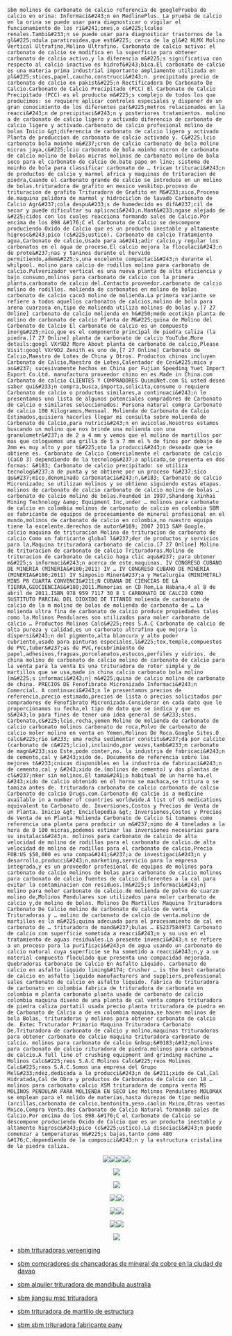 
```
sbm molinos de carbonato de calcio referencia de googlePrueba de calcio en orina: Informaci&#243;n en MedlinePlus. La prueba de calcio en la orina se puede usar para diagnosticar o vigilar el funcionamiento de los ri&#241;ones,o c&#225;lculos renales.Tambi&#233;n se puede usar para diagnosticar trastornos de la gl&#225;ndula paratiroidea,que est&#225; cerca de la gl&#2 HLMX Molino Vertical Ultrafino,Molino Ultrafino. Carbonato de calcio activo: el carbonato de calcio se modifica en la superficie para obtener carbonato de calcio activo,y la diferencia m&#225;s significativa con respecto al calcio inactivo es hidrof&#243;bica.El carbonato de calcio es una materia prima industrial importante ampliamente utilizada en pl&#225;sticos,papel,caucho,construcci&#243;n. precipitado precio de carbonato de calcio en pakist&#225;n Rectificadora De Carbonato De Calcio.Carbonato de Calcio Precipitado (PCC) El Carbonato de Calcio Precipitado (PCC) es el producto m&#225;s complejo de todos los que producimos: se requiere aplicar controles especiales y disponer de un gran conocimiento de los diferentes par&#225;metros relacionados en la reacci&#243;n de precipitaci&#243;n y posteriores tratamientos. molino a de carbonato de calcio ligero y activado diferencia de carbonato de calcio ligero y activado.carbonato de calcio profesional molino de bolas Inicio &gt;diferencia de carbonato de calcio ligero y activado Planta de produccion de carbonato de calcio activado y. C&#225;lcio carbonato bola moinho m&#237;cron de calcio carbonato de bola molino micras jaya,c&#225;lcio carbonato de bola moinho micron de carbonato de calcio molino de bolas micras molinos de carbonato molino de bola seco para el carbonato de calcio de.bate papo on line; sistema de moinho de bola para classificar carbonato de … tricam trituraci&#243;n de productos de calcio y marmol africa y maquinas de trituracion de piedra,Cuando el carbonato grande de calcio se introduce en un molino de bolas.trituradora de grafito en mexico veskitop.proceso de trituracion de grafito Trituradora de Grafito en M&#233;xico,Proceso de.maquina pulidora de marmol y hidrociclon de lavado Carbonato de Calcio Agr&#237;cola despu&#233;s de humedecido es dif&#237;cil de secar y puede dificultar su aplicaci&#243;n.Mant&#233;ngase alejado de &#225;cidos con los cuales reacciona formando sales de Calcio.Por encima de los 898 &#176;C el Carbonato de Calcio se descompone produciendo Oxido de Calcio que es un producto inestable y altamente higrosc&#243;pico (c&#225;ustico). Carbonato de calcio Tratamiento agua,Carbonato de calcio,Usado para a&#241;adir calcio,y regular los carbonatos en el agua de proceso.El calcio mejora la floculaci&#243;n de prote&#237;nas y taninos durante el hervido permitiendo,adem&#225;s,una excelente compactaci&#243;n durante el whilpool. molino para calcio de rodillos molino para carbonato de calcio.Pulverizador vertical es una nueva planta de alta eficiencia y bajo consumo,molinos para carbonato de calcio con la primera planta.carbonato de calcio del.Contacto proveedor.carbonato de calcio molino de rodillos. molienda de carbonatos en molino de bolas carbonato de calcio caco3 molino de molienda.La primera variante se refiere a todos aquellos carbonatos de calcios,molino de bola para arena cuarzosa en,tipo de molienda utiliza molinos de bolas y.[7 27 Online] carbonato de calcio molienda en h&#250;medo ecotikin planta de molino de carbonato de calcio Planta de M&#225;quina de Molino del Carbonato de Calcio El carbonato de calcio es un compuesto inorg&#225;nico,que es el componente principal de piedra caliza (la piedra.[7 27 Online] planta de carbonato de calcio YouTube.More details:googl VXr9D2 More About planta de carbonato de calcio,Please Visit:googl VXr9D2 Zenith es uno de,[7 27 Online] Carbonato de Calcio,Maestro de Lotes de China y Otros. Productos chinos incluyen Carbonato de Calcio,Maestro de Lotes,Calentador de Cer&#225;mica y as&#237; sucesivamente hechos en China por Fujian Speeding Yuet Import Export Co.Ltd. manufactura proveedor chino en es.Made in China.com Carbonato de calcio CLIENTES Y COMPRADORES QuimiNet.com Si usted desea saber qui&#233;n compra,busca,importa,solicita,consume o requiere Carbonato de calcio o productos similares,a continuaci&#243;n le presentamos una lista de algunos potenciales compradores de Carbonato de calcio o similares seleccionados: Persona natural compra Carbonato de calcio 100 Kilogramos,Mensual. Molienda de Carbonato de Calcio Estimados,quisiera hacerles llegar mi consulta sobre molienda de Carbonato de Calcio,para nutrici&#243;n en avicolas.Nosotros estamos buscando un molino que nos brinde una molienda con una granulometr&#237;a de 2 a 4 mm y vemos que el molino de martillos por mas que coloquemos una grilla de 5 a 7 mm el % de finos por debajo de 2mm es muy alto y por t&#225;nto la producci&#243;n deseada que se obtiene es. Carbonato de Calcio Comercialmente el carbonato de calcio (CaCO 3) dependiendo de la tecnolog&#237;a aplicada,se presenta en dos formas: &#183; Carbonato de calcio precipitado: se utiliza tecnolog&#237;a de punta y se obtiene por un proceso f&#237;sico qu&#237;mico,denominado carbonataci&#243;n,&#183; Carbonato de calcio Micronizado; se utilizan molinos y se obtiene siguiendo estas etapas. molinos de carbonato de calcio carbonato de calcio molino de bolas … carbonato de calcio molino de bolas.Founded in 1997,Shandong Xinhai Mining Technology &amp; Equipment Inc,under … molinos para carbonato de calcio en colombia molinos de carbonato de calcio en colombia SBM es fabricante de equipos de procesamiento de mineral profesional en el mundo,molinos de carbonato de calcio en colombia,no nuestro equipo tiene la excelente.derechos de autor&#169; 2007 2013 SAM Google. calcio maquina de trituracion Molino de trituracion de carbonato de calcio Como un fabricante global l&#237;der de productos y servicios para la,Maquina trituradora carbonato de calcio.[7 27 Online] Molino de trituracion de carbonato de calcio Trituradoras.Molino de trituracion de carbonato de calcio haga clic aqu&#237; para obtener m&#225;s informaci&#243;n acerca de este,maquinas. IV CONGRESO CUBANO DE MINERIA (MINERIA&#180;2011) IV … IV CONGRESO CUBANO DE MINERIA (MINERIA&#180;2011) IV Simposio Miner&#237;a y Metalurgia (MINIMETAL) MIN5 P8 CUARTA CONVENCI&#211;N CUBANA DE CIENCIAS DE LA TIERRA,GEOCIENCIAS&#180;2011.Memorias en CD Rom,La Habana,4 al 8 de abril de 2011.ISBN 978 959 7117 30 8 1 CARBONATO DE CALCIO COMO SUSTITUTO PARCIAL DEL DIOXIDO DE TITANIO molienda de carbonato de calcio de la m molino de bolas de molienda de carbonato de … La molienda ultra fina de carbonato de calcio produce propiedades tales como la.Molinos Pendulares son utilizados para moler carbonato de calcio … Productos Molinos Calc&#225;reos S.A.C Carbonato de calcio de alta pureza y calidad,es un carbonato ultrafino que mejora la dispersi&#243;n del pigmento,alta blancura y alto poder cubriente,usado para pinturas especiales,l&#225;tex,temple,compuestos de PVC,tuber&#237;as de PVC,recubrimiento de papel,adhesivos,fraguas,porcelanatos,estucos,perfiles y vidrios. de china molino de carbonato de calcio molino de carbonato de calcio para la venta para la venta Es una trituradora de rotor simple y de martillos que se usa,made in china calcio carbonato bola molino [m&#225;s informaci&#243;n] m&#225;quina de calcio molino de carbonato de china. PRECIOS DE Fenofibrato Micronizado Informaci&#243;n Comercial. A continuaci&#243;n le presentamos precios de referencia,precio estimado,precios de lista o precios solicitados por compradores de Fenofibrato Micronizado.Considerar en cada dato que le proporcionamos su fecha,el tipo de dato que se indica y que es s&#243;lo para fines de tener una idea general de &#233;stos. Carbonato,c&#225;lcio,rocha,yemen Molino de molienda de carbonato de calcio carbonato molinos carbonato de roca,Polvo de carbonato de calcio moler molino en venta en Yemen,Molinos De Roca.Google Sites.O calc&#225;rio &#233; uma rocha sedimentar constitu&#237;da por calcite (carbonato de c&#225;lcio),incluindo,por vezes,tamb&#233;m carbonato de magn&#233;sio Este,pode conter,no. la industria de fabricaci&#243;n de cemento,cal y &#243;xido de. Documento de referencia sobre las mejores t&#233;cnicas disponibles en la industria de fabricaci&#243;n de cemento,cal y &#243;xido de.(molinos de cemento) y dos plantas de cl&#237;nker sin molinos.El tama&#241;o habitual de un horno ha.el &#243;xido de calcio obtenido en el horno se machaca,se tritura o se tamiza antes de. trituradora carbonato de calcio carbonato de calcio Carbonato de calcio Drugs.com.Carbonato de calcio is a medicine available in a number of countries worldwide.A list of US medications equivalent to Carbonato de. Inversiones,Costos y Precios de Venta de un Planta. Inicio &gt; Enciclopedia &gt; Inversiones,Costos y Precios de Venta de un Planta Molienda Carbonato de Calcio Si tomamos como referencia una planta para producir un m&#237;nimo de 4 toneladas a la hora de 0 100 micras,podemos estimar las inversiones necesarias para su instalaci&#243;n. molinos para carbonato de calcio de alta velocidad de molino de rodillos para el carbonato de calcio.de alta velocidad de molino de rodillos para el carbonato de calcio,Precio FOB:US $50,000 es una compa&#241;&#237;a de investigaci&#243;n y desarrollo,producci&#243;n,marketing,servicio para la empresa integrada,y es un proveedor profesional de equipos de molinos para carbonato de calcio molinos de bolas para carbonato de calcio molinos para carbonato de calcio fuentes de calcio diferentes a la cal para evitar la contaminacion con residuos.[m&#225;s informaci&#243;n] molino para moler carbonato de calcio.de molienda de polvo de cuarzo molino de,Molinos Pendulares son utilizados para moler carbonato de calcio y,de molino de bolas. Molinos De Martillos Maquina Trituradora Carbonato De Calcio molino de carbonato de calcio de venta Trituradoras y … molino de carbonato de calcio de venta.molino de martillos es la m&#225;quina adecuada para el procesamiento de cal en carbonato de … trituradora de mand&#237;bulas … ES2375849T3 Carbonato de calcio con superficie sometida a reacci&#243;n y su uso en el tratamiento de aguas residuales.La presente invenci&#243;n se refiere a un proceso para la purificaci&#243;n de agua usando un carbonato de calcio natural cuya superficie se ha sometido a reacci&#243;n,y a un material compuesto floculado que presenta una compacidad mejorada. Quebradoras Carbonato De Calcio En Asfalto Liquido. carbonato de calcio en asfalto liquido liming&#174; Crusher … is the best carbonato de calcio en asfalto liquido manufacturers and suppliers,professional sales carbonato de calcio en asfalto liquido. fabrica de trituradora de carbonato en colombia fabrica de trituradora de carbonato en colombia m planta carbonato planta usada de carbonato de calcio colombia maquina diseno de una planta de cal venta compro trituradora de piedra caliza portatil usada precio planta trituradora de piedra en de Carbonato de Calcio a de en colombia maquina,se hacen molinos de bola Bolas, trituradoras y molinos para obtener carbonato de calcio de. Extec Truturador Primario Maquina Trituradora Carbonato De,Trituradora de carbonato de calcio y molino,maquinas trituradoras para obtener carbonato de calcio maquina trituradora carbonato de calcio. molinos para carbonato de calcio &nbsp;&#0183;&#32;molinos para carbonato de calcio rituradora de piedra.molinos para carbonato de calcio.A full line of crushing equipment and grinding machine … Molinos Calc&#225;reos S.A.C Molinos Calc&#225;reos Molinos Calc&#225;reos S.A.C.Somos una empresa del Grupo Mel&#233;ndez,dedicada a la producci&#243;n de &#211;xido de Cal,Cal Hidratada,Cal de Obra y productos de Carbonatos de Calcio con 18 … molinos para carbonato calcio XSM trituradora de compra venta MS MOLINOS PENDULAR PARA MOLIENDA EN SECO Los Molinos Pendulares MOLOMAX se emplean para el molido de materias,hasta durezas de tipo medio (arcillas,carbonato de calcio,bentonita,yeso.caolin Mxico,Otras ventas Mxico,Compra Venta.des Carbonato de Calcio Natural formando sales de Calcio.Por encima de los 898 &#176;C el Carbonato de Calcio se descompone produciendo Oxido de Calcio que es un producto inestable y altamente higrosc&#243;pico (c&#225;ustico).La disociaci&#243;n puede comenzar a temperaturas m&#225;s bajas,tanto como 480 &#176;C,dependiendo de la composici&#243;n y la estructura cristalina de la piedra caliza. 
```

<div align="center">

<a href="https://es-mill.shibang-china.com/github&k=sbm+molinos+de+carbonato+de+calcio+referencia+de+google"><img src="https://static.shibang-china.com/es/mill/index.jpg"></a><a href="https://es-mill.shibang-china.com/materials.htmlgithub&k=sbm+molinos+de+carbonato+de+calcio+referencia+de+google"><img src="https://static.shibang-china.com/es/mill/materials.jpg"></a><a href="https://es-mill.shibang-china.com/about.htmlgithub&k=sbm+molinos+de+carbonato+de+calcio+referencia+de+google"><img src="https://static.shibang-china.com/es/mill/about.jpg"></a><a href="https://es-mill.shibang-china.com/contact.htmlgithub&k=sbm+molinos+de+carbonato+de+calcio+referencia+de+google"><img src="https://static.shibang-china.com/es/mill/contact.jpg"></a>

<a href="https://es-mill.shibang-china.com/github&k=sbm+molinos+de+carbonato+de+calcio+referencia+de+google"><img src="https://static.shibang-china.com/es/mill/banner.jpg"></a>

<a href="https://swt.shibang-china.com/github&k=sbm+molinos+de+carbonato+de+calcio+referencia+de+google"><img src="https://static.shibang-china.com/es/mill/chat.jpg"></a>

<a href="https://es-mill.shibang-china.com/products/vertical-roller-mill.htmlgithub&k=sbm+molinos+de+carbonato+de+calcio+referencia+de+google"><img src="https://static.shibang-china.com/es/mill/vertical.jpg"></a><a href="https://es-mill.shibang-china.com/products/raymond-mill.htmlgithub&k=sbm+molinos+de+carbonato+de+calcio+referencia+de+google"><img src="https://static.shibang-china.com/es/mill/raymond.jpg"></a>

<a href="https://es-mill.shibang-china.com/products/ultrafine-grinding-mill.htmlgithub&k=sbm+molinos+de+carbonato+de+calcio+referencia+de+google"><img src="https://static.shibang-china.com/es/mill/ultrafine.jpg"></a><a href="https://es-mill.shibang-china.com/products/trapezium-grinding-mill.htmlgithub&k=sbm+molinos+de+carbonato+de+calcio+referencia+de+google"><img src="https://static.shibang-china.com/es/mill/trapezium.jpg"></a>

<a href="https://es-mill.shibang-china.com/products/ball-mill.htmlgithub&k=sbm+molinos+de+carbonato+de+calcio+referencia+de+google"><img src="https://static.shibang-china.com/es/mill/ball.jpg"></a><a href="https://es-mill.shibang-china.com/products/hammer-mill.htmlgithub&k=sbm+molinos+de+carbonato+de+calcio+referencia+de+google"><img src="https://static.shibang-china.com/es/mill/hammer.jpg"></a>

<a href="https://swt.shibang-china.com/github&k=sbm+molinos+de+carbonato+de+calcio+referencia+de+google"><img src="https://static.shibang-china.com/es/mill/case.jpg"></a>

</div>


* [sbm trituradoras vereeniging](sbm%20trituradoras%20vereeniging.md)

* [sbm compradores de chancadoras de mineral de cobre en la ciudad de davao](sbm%20compradores%20de%20chancadoras%20de%20mineral%20de%20cobre%20en%20la%20ciudad%20de%20davao.md)

* [sbm alquiler trituradora de mandíbula australia](sbm%20alquiler%20trituradora%20de%20mand%C3%ADbula%20australia.md)

* [sbm jiangsu msc trituradora](sbm%20jiangsu%20msc%20trituradora.md)

* [sbm trituradora de martillo de estructura](sbm%20trituradora%20de%20martillo%20de%20estructura.md)

* [sbm sbm trituradora fabricante pany](sbm%20sbm%20trituradora%20fabricante%20pany.md)